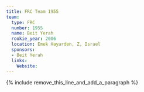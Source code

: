 ```yaml
---
title: FRC Team 1955
team:
  type: FRC
  number: 1955
  name: Beit Yerah
  rookie_year: 2006
  location: Emek Hayarden, Z, Israel
  sponsors:
  - Beit Yerah
  links:
    Website:
---
```


{% include remove_this_line_and_add_a_paragraph %}